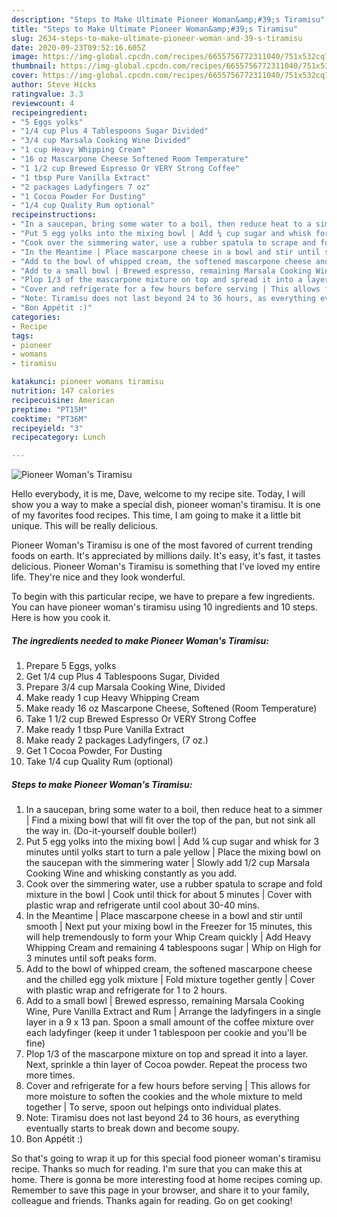 ```yaml
---
description: "Steps to Make Ultimate Pioneer Woman&amp;#39;s Tiramisu"
title: "Steps to Make Ultimate Pioneer Woman&amp;#39;s Tiramisu"
slug: 2634-steps-to-make-ultimate-pioneer-woman-and-39-s-tiramisu
date: 2020-09-23T09:52:16.605Z
image: https://img-global.cpcdn.com/recipes/6655756772311040/751x532cq70/pioneer-womans-tiramisu-recipe-main-photo.jpg
thumbnail: https://img-global.cpcdn.com/recipes/6655756772311040/751x532cq70/pioneer-womans-tiramisu-recipe-main-photo.jpg
cover: https://img-global.cpcdn.com/recipes/6655756772311040/751x532cq70/pioneer-womans-tiramisu-recipe-main-photo.jpg
author: Steve Hicks
ratingvalue: 3.3
reviewcount: 4
recipeingredient:
- "5 Eggs yolks"
- "1/4 cup Plus 4 Tablespoons Sugar Divided"
- "3/4 cup Marsala Cooking Wine Divided"
- "1 cup Heavy Whipping Cream"
- "16 oz Mascarpone Cheese Softened Room Temperature"
- "1 1/2 cup Brewed Espresso Or VERY Strong Coffee"
- "1 tbsp Pure Vanilla Extract"
- "2 packages Ladyfingers 7 oz"
- "1 Cocoa Powder For Dusting"
- "1/4 cup Quality Rum optional"
recipeinstructions:
- "In a saucepan, bring some water to a boil, then reduce heat to a simmer | Find a mixing bowl that will fit over the top of the pan, but not sink all the way in. (Do-it-yourself double boiler!)"
- "Put 5 egg yolks into the mixing bowl | Add ¼ cup sugar and whisk for 3 minutes until yolks start to turn a pale yellow | Place the mixing bowl on the saucepan with the simmering water | Slowly add 1/2 cup Marsala Cooking Wine and whisking constantly as you add."
- "Cook over the simmering water, use a rubber spatula to scrape and fold mixture in the bowl | Cook until thick for about 5 minutes | Cover with plastic wrap and refrigerate until cool about 30-40 mins."
- "In the Meantime | Place mascarpone cheese in a bowl and stir until smooth | Next put your mixing bowl in the Freezer for 15 minutes, this will help tremendously to form your Whip Cream quickly | Add Heavy Whipping Cream and remaining 4 tablespoons sugar | Whip on High for 3 minutes until soft peaks form."
- "Add to the bowl of whipped cream, the softened mascarpone cheese and the chilled egg yolk mixture | Fold mixture together gently | Cover with plastic wrap and refrigerate for 1 to 2 hours."
- "Add to a small bowl | Brewed espresso, remaining Marsala Cooking Wine, Pure Vanilla Extract and Rum | Arrange the ladyfingers in a single layer in a 9 x 13 pan. Spoon a small amount of the coffee mixture over each ladyfinger (keep it under 1 tablespoon per cookie and you&#39;ll be fine)"
- "Plop 1/3 of the mascarpone mixture on top and spread it into a layer. Next, sprinkle a thin layer of Cocoa powder. Repeat the process two more times."
- "Cover and refrigerate for a few hours before serving | This allows for more moisture to soften the cookies and the whole mixture to meld together | To serve, spoon out helpings onto individual plates."
- "Note: Tiramisu does not last beyond 24 to 36 hours, as everything eventually starts to break down and become soupy."
- "Bon Appétit :)"
categories:
- Recipe
tags:
- pioneer
- womans
- tiramisu

katakunci: pioneer womans tiramisu 
nutrition: 147 calories
recipecuisine: American
preptime: "PT15M"
cooktime: "PT36M"
recipeyield: "3"
recipecategory: Lunch

---
```



![Pioneer Woman&#39;s Tiramisu](https://img-global.cpcdn.com/recipes/6655756772311040/751x532cq70/pioneer-womans-tiramisu-recipe-main-photo.jpg)

Hello everybody, it is me, Dave, welcome to my recipe site. Today, I will show you a way to make a special dish, pioneer woman&#39;s tiramisu. It is one of my favorites food recipes. This time, I am going to make it a little bit unique. This will be really delicious.

Pioneer Woman&#39;s Tiramisu is one of the most favored of current trending foods on earth. It's appreciated by millions daily. It's easy, it's fast, it tastes delicious. Pioneer Woman&#39;s Tiramisu is something that I've loved my entire life. They're nice and they look wonderful.




To begin with this particular recipe, we have to prepare a few ingredients. You can have pioneer woman&#39;s tiramisu using 10 ingredients and 10 steps. Here is how you cook it.

<!--inarticleads1-->

##### The ingredients needed to make Pioneer Woman&#39;s Tiramisu:

1. Prepare 5 Eggs, yolks
1. Get 1/4 cup Plus 4 Tablespoons Sugar, Divided
1. Prepare 3/4 cup Marsala Cooking Wine, Divided
1. Make ready 1 cup Heavy Whipping Cream
1. Make ready 16 oz Mascarpone Cheese, Softened (Room Temperature)
1. Take 1 1/2 cup Brewed Espresso Or VERY Strong Coffee
1. Make ready 1 tbsp Pure Vanilla Extract
1. Make ready 2 packages Ladyfingers, (7 oz.)
1. Get 1 Cocoa Powder, For Dusting
1. Take 1/4 cup Quality Rum (optional)




<!--inarticleads2-->

##### Steps to make Pioneer Woman&#39;s Tiramisu:

1. In a saucepan, bring some water to a boil, then reduce heat to a simmer | Find a mixing bowl that will fit over the top of the pan, but not sink all the way in. (Do-it-yourself double boiler!)
1. Put 5 egg yolks into the mixing bowl | Add ¼ cup sugar and whisk for 3 minutes until yolks start to turn a pale yellow | Place the mixing bowl on the saucepan with the simmering water | Slowly add 1/2 cup Marsala Cooking Wine and whisking constantly as you add.
1. Cook over the simmering water, use a rubber spatula to scrape and fold mixture in the bowl | Cook until thick for about 5 minutes | Cover with plastic wrap and refrigerate until cool about 30-40 mins.
1. In the Meantime | Place mascarpone cheese in a bowl and stir until smooth | Next put your mixing bowl in the Freezer for 15 minutes, this will help tremendously to form your Whip Cream quickly | Add Heavy Whipping Cream and remaining 4 tablespoons sugar | Whip on High for 3 minutes until soft peaks form.
1. Add to the bowl of whipped cream, the softened mascarpone cheese and the chilled egg yolk mixture | Fold mixture together gently | Cover with plastic wrap and refrigerate for 1 to 2 hours.
1. Add to a small bowl | Brewed espresso, remaining Marsala Cooking Wine, Pure Vanilla Extract and Rum | Arrange the ladyfingers in a single layer in a 9 x 13 pan. Spoon a small amount of the coffee mixture over each ladyfinger (keep it under 1 tablespoon per cookie and you&#39;ll be fine)
1. Plop 1/3 of the mascarpone mixture on top and spread it into a layer. Next, sprinkle a thin layer of Cocoa powder. Repeat the process two more times.
1. Cover and refrigerate for a few hours before serving | This allows for more moisture to soften the cookies and the whole mixture to meld together | To serve, spoon out helpings onto individual plates.
1. Note: Tiramisu does not last beyond 24 to 36 hours, as everything eventually starts to break down and become soupy.
1. Bon Appétit :)




So that's going to wrap it up for this special food pioneer woman&#39;s tiramisu recipe. Thanks so much for reading. I'm sure that you can make this at home. There is gonna be more interesting food at home recipes coming up. Remember to save this page in your browser, and share it to your family, colleague and friends. Thanks again for reading. Go on get cooking!
